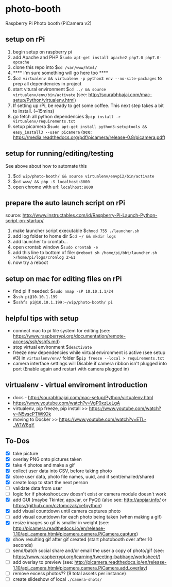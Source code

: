 # photo-booth
Raspberry Pi Photo booth (PiCamera v2)

## setup on rPi
1. begin setup on raspberry pi
1. add Apache and PHP $`sudo apt-get install apache2 php7.0 php7.0-opcache`
1. clone this repo into $`cd /var/www/html/`
1. **** I'm sure something will go here too ****
1. $`cd virtualenv && virtualenv -p python3 env --no-site-packages` to prep all dependencies in project
1. start vitural environment $`cd ../ && source virtualenv/env/bin/activate` (see: http://sourabhbajaj.com/mac-setup/Python/virtualenv.html)
1. If setting up rPi, be ready to get some coffee. This next step takes a bit to install. (~15mins)
1. go fetch all python dependencies $`pip install -r virtualenv/requirements.txt`
1. setup picamera $`sudo apt-get install python3-setuptools && easy_install3 --user picamera` (see: https://media.readthedocs.org/pdf/picamera/release-0.8/picamera.pdf)

## setup for running/editing/testing
See above about how to automate this
1. $`cd wip/photo-booth/ && source virtualenv/envpi2/bin/activate`
1. $`cd www/ && php -S localhost:8000`
1. open chrome with url: `localhost:8000`

## prepare the auto launch script on rPi
source: http://www.instructables.com/id/Raspberry-Pi-Launch-Python-script-on-startup/
1. make launcher script executable $`chmod 755 ./launcher.sh`
1. add log folder to home dir $`cd ~/ && mkdir logs`
1. add launcher to crontab...
1. open crontab window $`sudo crontab -e`
1. add this line to bottom of file: `@reboot sh /home/pi/bbt/launcher.sh >/home/pi/logs/cronlog 2>&1`
1. now try a reboot

## setup on mac for editing files on rPi
- find pi if needed: $`sudo nmap -sP 10.10.1.1/24`
- $`ssh pi@10.10.1.199`
- $`sshfs pi@10.10.1.199:~/wip/photo-booth/ pi`

## helpful tips with setup
- connect mac to pi file system for editing (see: https://www.raspberrypi.org/documentation/remote-access/ssh/sshfs.md)
- stop virtual environment $`deactivate`
- freeze new dependencies while virtual environment is active (see setup #3) in `virtualenv/env/` folder $`pip freeze --local > requirements.txt`
- camera interface settings will Disable if camera ribbon isn't plugged into port (Enable again and restart with camera plugged in)

## virtualenv - virtual enviroment introduction
- docs - http://sourabhbajaj.com/mac-setup/Python/virtualenv.html
- https://www.youtube.com/watch?v=VgP0xzLeLgA
- virtualenv, pip freeze, pip install >> https://www.youtube.com/watch?v=N5vscPTWKOk
- moving to Docker >> https://www.youtube.com/watch?v=ETL-_W1W8gY

## To-Dos
- [X] take picture
- [X] overlay PNG onto pictures taken
- [X] take 4 photos and make a gif
- [X] collect user data into CSV, before taking photo
- [X] store user data, photo file names, uuid, and if sent/emailed/shared
- [X] create loop to start the next person
- [ ] validate data from user
- [ ] logic for if photoshoot.csv doesn't exist or camera module doesn't work
- [X] add GUI (maybe Tkinter, appJar, or PyQt) (also see: http://appjar.info/ or https://github.com/cztomczak/cefpython)
- [X] add visual countdown until camera captures photo
- [ ] add visual countdown for each photo being taken (when making a gif)
- [X] resize images so gif is smaller in weight (see: http://picamera.readthedocs.io/en/release-1.10/api_camera.html#picamera.camera.PiCamera.capture)
- [X] show resulting gif after gif created (start photobooth over after 10 seconds)
- [ ] send/batch social share and/or email the user a copy of photo/gif (see: https://www.raspberrypi.org/learning/tweeting-babbage/worksheet/)
- [ ] add overlay to preview (see: http://picamera.readthedocs.io/en/release-1.10/api_camera.html#picamera.camera.PiCamera.add_overlay)
- [ ] remove excess photos?? (9 total assets per instance)
- [ ] create slideshow of local `./camera-shots/`

